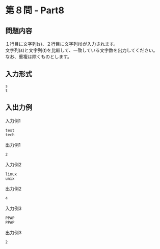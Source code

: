 # 第８問 - Part8

## 問題内容
１行目に文字列(s)、２行目に文字列(t)が入力されます。  
文字列(s)と文字列(t)を比較して、一致している文字数を出力してください。  
なお、重複は除くものとします。  

## 入力形式
```
s
t
```

## 入出力例
入力例1
```
test
tech
```

出力例1
```
2
```

入力例2
```
linux
unix
```

出力例2
```
4
```

入力例3
```
PPAP
PPAP
```

出力例3
```
2
```
